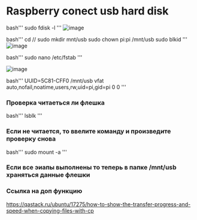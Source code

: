 # Raspberry conect usb hard disk
bash'''
sudo fdisk -l
'''
![image](https://user-images.githubusercontent.com/47917455/140748436-72aad4d7-9507-4155-b95e-1b2329c501bc.png)

bash'''
cd //
sudo mkdir mnt/usb
sudo chown pi:pi /mnt/usb
sudo blkid
'''
![image](https://user-images.githubusercontent.com/47917455/140748498-a55e1e12-2c97-4526-ae21-0abf7fdd27f1.png)

bash'''
sudo nano /etc/fstab
'''

![image](https://user-images.githubusercontent.com/47917455/140748547-da157e8e-1bcf-41b4-9a44-734ad9ef71c0.png)

bash'''
UUID=5C81-CFF0 /mnt/usb vfat auto,nofail,noatime,users,rw,uid=pi,gid=pi 0 0
'''
### Проверка читаеться ли флешка
bash'''
lsblk
'''

### Если не читается, то ввелите команду и произведите проверку снова
bash'''
sudo mount -a
'''

### Если все эиапы выполнены то теперь в папке /mnt/usb храняться данные флешки

### Ссылка на доп функцию
https://qastack.ru/ubuntu/17275/how-to-show-the-transfer-progress-and-speed-when-copying-files-with-cp
